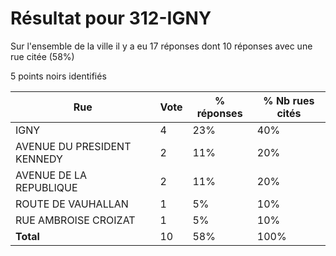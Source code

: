 # Résultat pour 312-IGNY

Sur l'ensemble de la ville il y a eu 17 réponses dont 10 réponses avec une rue citée (58%)

5 points noirs identifiés

| Rue | Vote | % réponses | % Nb rues cités|
|-----|------|------------|----------------|
| IGNY | 4 | 23% | 40%|
| AVENUE DU PRESIDENT KENNEDY | 2 | 11% | 20%|
| AVENUE DE LA REPUBLIQUE | 2 | 11% | 20%|
| ROUTE DE VAUHALLAN | 1 | 5% | 10%|
| RUE AMBROISE CROIZAT | 1 | 5% | 10%|
| **Total** | 10 | 58% | 100%|

